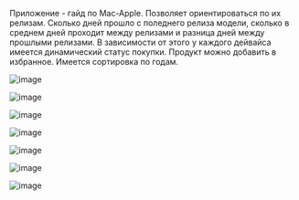 Приложение - гайд по Mac-Apple. Позволяет ориентироваться по их релизам. Сколько дней прошло с поледнего релиза модели, сколько в среднем дней проходит между релизами и разница дней между прошлыми релизами. В зависимости от этого у каждого дейвайса имеется динамический статус покупки. 
Продукт можно добавить в избранное.
Имеется сортировка по годам.

![image](https://user-images.githubusercontent.com/67408020/112721301-4b322100-8eea-11eb-8557-ba230ee31ff2.png)


![image](https://user-images.githubusercontent.com/67408020/112721544-897c1000-8eeb-11eb-85d6-5944c89bb510.png)



![image](https://user-images.githubusercontent.com/67408020/112721556-9a2c8600-8eeb-11eb-9d5c-b0c27eb896ab.png)


![image](https://user-images.githubusercontent.com/67408020/112721562-a31d5780-8eeb-11eb-98ba-c3ae97ff9afe.png)


![image](https://user-images.githubusercontent.com/67408020/112721567-ab759280-8eeb-11eb-8cb1-43df93e5899d.png)


![image](https://user-images.githubusercontent.com/67408020/112721576-b6c8be00-8eeb-11eb-838c-961d7d3dde6b.png)


![image](https://user-images.githubusercontent.com/67408020/112721594-d19b3280-8eeb-11eb-9de2-ad3996135047.png)



